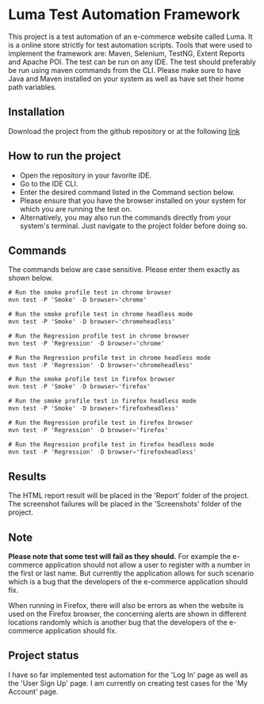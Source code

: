 # Luma Test Automation Framework

This project is a test automation of an e-commerce website called Luma. It is a online store strictly for test automation scripts. Tools that were used to implement the framework are: Maven, Selenium, TestNG, Extent Reports and Apache POI. The test can be run on any IDE. The test should preferably be run using maven commands from the CLI. Please make sure to have Java and Maven installed on your system as well as have set their home path variables.

## Installation

Download the project from the github repository or at the following [link](https://github.com/yavaar19/LumaAutomationFramework/archive/refs/heads/main.zip)


## How to run the project

- Open the repository in your favorite IDE.
- Go to the IDE CLI.
- Enter the desired command listed in the Command section below.
- Please ensure that you have the browser installed on your system for which you are running the test on.
- Alternatively, you may also run the commands directly from your system's terminal. Just navigate to the project folder before doing so.

## Commands

The commands below are case sensitive. Please enter them exactly as shown below.

```java
# Run the smoke profile test in chrome browser
mvn test -P 'Smoke' -D browser='chrome'

# Run the smoke profile test in chrome headless mode
mvn test -P 'Smoke' -D browser='chromeheadless'

# Run the Regression profile test in chrome browser
mvn test -P 'Regression' -D browser='chrome'

# Run the Regression profile test in chrome headless mode
mvn test -P 'Regression' -D browser='chromeheadless'

# Run the smoke profile test in firefox browser
mvn test -P 'Smoke' -D browser='firefox'

# Run the smoke profile test in firefox headless mode
mvn test -P 'Smoke' -D browser='firefoxheadless'

# Run the Regression profile test in firefox browser
mvn test -P 'Regression' -D browser='firefox'

# Run the Regression profile test in firefox headless mode
mvn test -P 'Regression' -D browser='firefoxheadless'

```

## Results

The HTML report result will be placed in the 'Report' folder of the project. The screenshot failures will be placed in the 'Screenshots' folder of the project.
## Note
**Please  note that some test will fail as they should.** For example the e-commerce application should not allow  a user to register with a number in the first or last name. But currently the application allows for such scenario which is a bug that the developers of the e-commerce application should fix.

When running in Firefox, there will also be errors as when the website is used on the Firefox browser, the concerning alerts are shown in different locations randomly which is another bug that the developers of the e-commerce application should fix.

## Project status
I have so far implemented test automation for the 'Log In' page as well as the 'User Sign Up' page. I am currently on creating test cases for the 'My Account' page.
